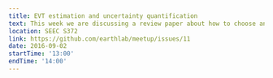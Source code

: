 ```yaml
---
title: EVT estimation and uncertainty quantification
text: This week we are discussing a review paper about how to choose and/or estimate thresholds for extremes. The reference and a link to the pdf version are available on our GitHub page.
location: SEEC S372
link: https://github.com/earthlab/meetup/issues/11
date: 2016-09-02
startTime: '13:00'
endTime: '14:00'
---
```

